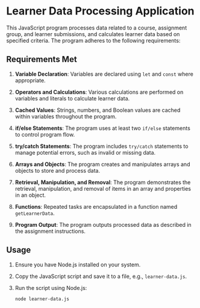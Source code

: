 # Learner Data Processing Application

This JavaScript program processes data related to a course, assignment group, and learner submissions, and calculates learner data based on specified criteria. The program adheres to the following requirements:

## Requirements Met

1. **Variable Declaration**: Variables are declared using `let` and `const` where appropriate.

2. **Operators and Calculations**: Various calculations are performed on variables and literals to calculate learner data.

3. **Cached Values**: Strings, numbers, and Boolean values are cached within variables throughout the program.

4. **if/else Statements**: The program uses at least two `if/else` statements to control program flow.

5. **try/catch Statements**: The program includes `try/catch` statements to manage potential errors, such as invalid or missing data.

6. **Arrays and Objects**: The program creates and manipulates arrays and objects to store and process data.

7. **Retrieval, Manipulation, and Removal**: The program demonstrates the retrieval, manipulation, and removal of items in an array and properties in an object.

8. **Functions**: Repeated tasks are encapsulated in a function named `getLearnerData`.

9. **Program Output**: The program outputs processed data as described in the assignment instructions.

## Usage

1. Ensure you have Node.js installed on your system.

2. Copy the JavaScript script and save it to a file, e.g., `learner-data.js`.

3. Run the script using Node.js:

   ```shell
   node learner-data.js
